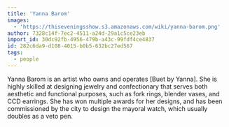```yaml
---
title: 'Yanna Barom'
images:
  - 'https://thiseveningsshow.s3.amazonaws.com/wiki/yanna-barom.png'
author: 7328c14f-7ec2-4511-a24d-29a1c5ce23eb
import_id: 30dc92fb-4956-479b-a43c-99fdf4ce4837
id: 282c6da9-d108-4015-b0b5-632bc27ed567
tags:
  - people
---
```

Yanna Barom is an artist who owns and operates [Buet by Yanna]. She is highly skilled at designing jewelry and confectionary that serves both aesthetic and functional purposes, such as fork rings, blender vases, and CCD earrings. She has won multiple awards for her designs, and has been commissioned by the city to design the mayoral watch, which usually doubles as a veto pen.